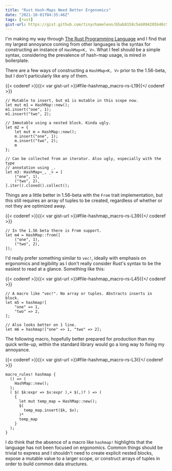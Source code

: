 ```yaml
---
title: "Rust Hash-Maps Need Better Ergonomics"
date: "2021-10-01T04:35:46Z"
tags: [rust]
gist-url: https://gist.github.com/tinychameleon/b5ab8158c5eb094205b40c9d37b3b4e3
---
```


I'm making my way through [The Rust Programming Language](https://doc.rust-lang.org/book/) and I find that my largest annoyance coming from other languages is the syntax for constructing an instance of `HashMap<K, V>`.
What I feel should be a simple syntax, considering the prevalence of hash-map usage, is mired in boilerplate.

There are a few ways of constructing a `HashMap<K, V>` prior to the 1.56-beta, but I don't particularly like any of them.

{{< coderef >}}{{< var gist-url >}}#file-hashmap_macro-rs-L19{{</ coderef >}}
```
// Mutable to insert, but m1 is mutable in this scope now.
let mut m1 = HashMap::new();
m1.insert("one", 1);
m1.insert("two", 2);

// Immutable using a nested block. Kinda ugly.
let m2 = {
    let mut m = HashMap::new();
    m.insert("one", 1);
    m.insert("two", 2);
    m
};

// Can be collected from an iterator. Also ugly, especially with the type
// annotation using _.
let m3: HashMap<_, _> = [
    ("one", 1),
    ("two", 2),
].iter().cloned().collect();
```

Things are a little better in 1.56-beta with the `From` trait implementation, but this still requires an array of tuples to be created, regardless of whether or not they are optimized away.

{{< coderef >}}{{< var gist-url >}}#file-hashmap_macro-rs-L39{{</ coderef >}}
```
// In the 1.56 beta there is From support.
let m4 = HashMap::from([
    ("one", 1),
    ("two", 2),
]);
```

I'd really prefer something similar to `vec!`, ideally with emphasis on ergonomics and legibility as I don't really consider Rust's syntax to be the easiest to read at a glance.
Something like this:

{{< coderef >}}{{< var gist-url >}}#file-hashmap_macro-rs-L45{{</ coderef >}}
```
// A macro like "vec!". No array or tuples. Abstracts inserts in block.
let m5 = hashmap![
    "one" => 1,
    "two" => 2,
];

// Also looks better on 1 line.
let m6 = hashmap!["one" => 1, "two" => 2];
```

The following macro, hopefully better prepared for production than my quick write-up, within the standard library would go a long way to fixing my annoyance.

{{< coderef >}}{{< var gist-url >}}#file-hashmap_macro-rs-L3{{</ coderef >}}
```
macro_rules! hashmap {
  () => (
    HashMap::new();
  );
  ( $( $k:expr => $v:expr ),+ $(,)? ) => (
    {
      let mut temp_map = HashMap::new();
      $(
        temp_map.insert($k, $v);
      )*
      temp_map
    }
  );
}
```

I do think that the absence of a macro like `hashmap!` highlights that the language has not been focused on ergonomics.
Common things should be trivial to express and I shouldn't need to create explicit nested blocks, expose a mutable value to a larger scope, or construct arrays of tuples in order to build common data structures.
